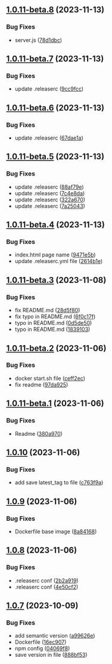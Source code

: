 ## [1.0.11-beta.8](https://github.com/subzero-team/demo-app/compare/v1.0.11-beta.7...v1.0.11-beta.8) (2023-11-13)


### Bug Fixes

* server.js ([78d1dbc](https://github.com/subzero-team/demo-app/commit/78d1dbce8926128058448e96f74d81b6fe82fe35))

## [1.0.11-beta.7](https://github.com/subzero-team/demo-app/compare/v1.0.11-beta.6...v1.0.11-beta.7) (2023-11-13)


### Bug Fixes

* update .releaserc ([9cc9fcc](https://github.com/subzero-team/demo-app/commit/9cc9fcc209ece9e895a51ab2b89998dcdd72d83f))

## [1.0.11-beta.6](https://github.com/subzero-team/demo-app/compare/v1.0.11-beta.5...v1.0.11-beta.6) (2023-11-13)


### Bug Fixes

* update .releaserc ([67dae1a](https://github.com/subzero-team/demo-app/commit/67dae1a88c6bde4ef7e62af9f6cf509f12bb86ea))

## [1.0.11-beta.5](https://github.com/subzero-team/demo-app/compare/v1.0.11-beta.4...v1.0.11-beta.5) (2023-11-13)


### Bug Fixes

* update .releaserc ([88af79e](https://github.com/subzero-team/demo-app/commit/88af79ef572e4ec10c63e9792531c2436035f048))
* update .releaserc ([7c4e8da](https://github.com/subzero-team/demo-app/commit/7c4e8da64522fe51547a5d001154b98ba2d431d4))
* update .releaserc ([322a670](https://github.com/subzero-team/demo-app/commit/322a6708c89ead429fd738cd96a4299f6b4a3228))
* update .releaserc ([7a25043](https://github.com/subzero-team/demo-app/commit/7a25043bf8a016046e9b7d1d73cfa4b44e59f46c))

## [1.0.11-beta.4](https://github.com/subzero-team/demo-app/compare/v1.0.11-beta.3...v1.0.11-beta.4) (2023-11-13)


### Bug Fixes

* index.html page name ([9471e5b](https://github.com/subzero-team/demo-app/commit/9471e5be58a4299b7de7d5ead6b1996661f295ec))
* update .releaserc.yml file ([2614b1e](https://github.com/subzero-team/demo-app/commit/2614b1e23d9229fefdb1fb0c53ee330554553885))

## [1.0.11-beta.3](https://github.com/subzero-team/demo-app/compare/v1.0.11-beta.2...v1.0.11-beta.3) (2023-11-08)


### Bug Fixes

* fix README.md ([28d5f80](https://github.com/subzero-team/demo-app/commit/28d5f804b7091b0f3f504ea34206cab73f7312aa))
* fix typo in README.md ([6f0c17f](https://github.com/subzero-team/demo-app/commit/6f0c17fda9269b530090dd18fea21d0bb5a1f396))
* typo in README.md ([0d5de50](https://github.com/subzero-team/demo-app/commit/0d5de50d53d68a7488af90bcc755afb224512845))
* typo in README.md ([1839103](https://github.com/subzero-team/demo-app/commit/1839103656b15d7133c00c87591233100718c129))

## [1.0.11-beta.2](https://github.com/subzero-team/demo-app/compare/v1.0.11-beta.1...v1.0.11-beta.2) (2023-11-06)


### Bug Fixes

* docker start.sh file ([ceff2ec](https://github.com/subzero-team/demo-app/commit/ceff2ecc028cf01319760dc286709f24b0c18014))
* fix readme ([97da925](https://github.com/subzero-team/demo-app/commit/97da925d9615791d0bd3744972ea6f9ae9e6e153))

## [1.0.11-beta.1](https://github.com/subzero-team/demo-app/compare/v1.0.10...v1.0.11-beta.1) (2023-11-06)


### Bug Fixes

* Readme ([380a970](https://github.com/subzero-team/demo-app/commit/380a97012e28bbc8ed924e25e2338c8eaaf68ef1))

## [1.0.10](https://github.com/subzero-team/demo-app/compare/v1.0.9...v1.0.10) (2023-11-06)


### Bug Fixes

* add save latest_tag to file ([c763f9a](https://github.com/subzero-team/demo-app/commit/c763f9abcadd3b812c4058550dc7e70608ae11a9))

## [1.0.9](https://github.com/subzero-team/demo-app/compare/v1.0.8...v1.0.9) (2023-11-06)


### Bug Fixes

* Dockerfile base image ([8a84168](https://github.com/subzero-team/demo-app/commit/8a841684177492b9abb66f9b6bf9e704f9e1123d))

## [1.0.8](https://github.com/subzero-team/demo-app/compare/v1.0.7...v1.0.8) (2023-11-06)


### Bug Fixes

* .releaserc conf ([2b2a919](https://github.com/subzero-team/demo-app/commit/2b2a919558f747507908e4b095f06c04af633f21))
* .releaserc conf ([4e50cf2](https://github.com/subzero-team/demo-app/commit/4e50cf2eaa60be7059d7ef5882e30a4d515c273f))

## [1.0.7](https://github.com/corollo/demo-app/compare/v1.0.6...v1.0.7) (2023-10-09)


### Bug Fixes

* add semantic version ([a99626e](https://github.com/corollo/demo-app/commit/a99626e44e096c312acd8a6fb2535d3b4c5fbcdf))
* Dockerfile ([16ec907](https://github.com/corollo/demo-app/commit/16ec907bddec74da73e4f2ca1dd1ed049011caa4))
* npm config ([04069f8](https://github.com/corollo/demo-app/commit/04069f8f7c914cdc8f521ce6027adbf58942b029))
* save version in file ([888bf53](https://github.com/corollo/demo-app/commit/888bf534715a7484065916983658cfa0e4048a67))
